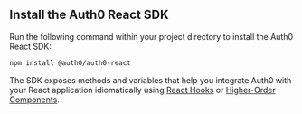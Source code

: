 <!-- markdownlint-disable MD041 MD002 -->

## Install the Auth0 React SDK

Run the following command within your project directory to install the Auth0 React SDK:

```bash
npm install @auth0/auth0-react
```

The SDK exposes methods and variables that help you integrate Auth0 with your React application idiomatically using <a href="https://react.dev/reference/react/hooks" target="_blank" rel="noreferrer">React Hooks</a> or <a href="https://reactjs.org/docs/higher-order-components.html" target="_blank" rel="noreferrer">Higher-Order Components</a>.